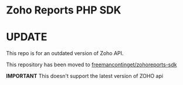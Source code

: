 Zoho Reports PHP SDK
======================

# UPDATE

This repo is for an outdated version of Zoho API.


This repository has been moved to [freemancontinget/zohoreports-sdk](https://github.com/freemancontingent/zohoreports-sdk)

**IMPORTANT** This doesn't support the latest version of ZOHO api

